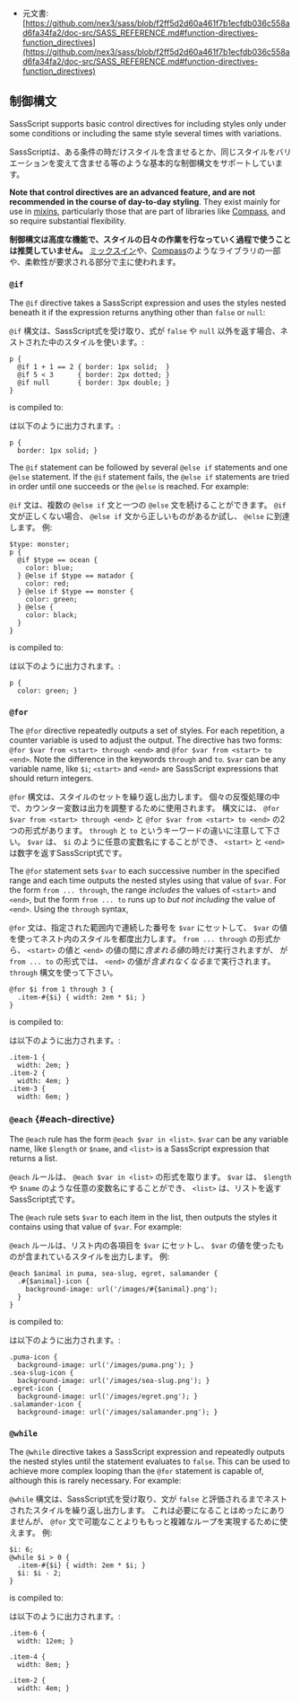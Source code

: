 +  元文書: [https://github.com/nex3/sass/blob/f2ff5d2d60a461f7b1ecfdb036c558ad6fa34fa2/doc-src/SASS_REFERENCE.md#function-directives-function_directives](https://github.com/nex3/sass/blob/f2ff5d2d60a461f7b1ecfdb036c558ad6fa34fa2/doc-src/SASS_REFERENCE.md#function-directives-function_directives)

## 制御構文

SassScript supports basic control directives
for including styles only under some conditions
or including the same style several times with variations.

SassScriptは、ある条件の時だけスタイルを含ませるとか、同じスタイルをバリエーションを変えて含ませる等のような基本的な制御構文をサポートしています。

**Note that control directives are an advanced feature,
and are not recommended in the course of day-to-day styling**.
They exist mainly for use in [mixins](#mixins),
particularly those that are part of libraries like [Compass](http://compass-style.org),
and so require substantial flexibility.

**制御構文は高度な機能で、スタイルの日々の作業を行なっていく過程で使うことは推奨していません。**
[ミックスイン](#mixins)や、[Compass](http://compass-style.org)のようなライブラリの一部や、柔軟性が要求される部分で主に使われます。

### `@if`

The `@if` directive takes a SassScript expression
and uses the styles nested beneath it if the expression returns
anything other than `false` or `null`:

`@if` 構文は、SassScript式を受け取り、式が `false` や `null` 以外を返す場合、ネストされた中のスタイルを使います。:

    p {
      @if 1 + 1 == 2 { border: 1px solid;  }
      @if 5 < 3      { border: 2px dotted; }
      @if null       { border: 3px double; }
    }

is compiled to:

は以下のように出力されます。:

    p {
      border: 1px solid; }

The `@if` statement can be followed by several `@else if` statements
and one `@else` statement.
If the `@if` statement fails,
the `@else if` statements are tried in order
until one succeeds or the `@else` is reached.
For example:

`@if` 文は、複数の `@else if` 文と一つの `@else` 文を続けることができます。
`@if` 文が正しくない場合、 `@else if` 文から正しいものがあるか試し、 `@else` に到達します。
例:

    $type: monster;
    p {
      @if $type == ocean {
        color: blue;
      } @else if $type == matador {
        color: red;
      } @else if $type == monster {
        color: green;
      } @else {
        color: black;
      }
    }

is compiled to:

は以下のように出力されます。:

    p {
      color: green; }

### `@for`

The `@for` directive repeatedly outputs a set of styles. For each repetition, a
counter variable is used to adjust the output. The directive has two forms:
`@for $var from <start> through <end>` and `@for $var from <start> to <end>`.
Note the difference in the keywords `through` and `to`. `$var` can be any
variable name, like `$i`; `<start>` and `<end>` are SassScript expressions that
should return integers.

`@for` 構文は、スタイルのセットを繰り返し出力します。
個々の反復処理の中で、カウンター変数は出力を調整するために使用されます。
構文には、 `@for $var from <start> through <end>` と `@for $var from <start> to <end>` の2つの形式があります。
`through` と `to` というキーワードの違いに注意して下さい。
`$var` は、 `$i` のように任意の変数名にすることができ、 `<start>` と `<end>` は数字を返すSassScript式です。

The `@for` statement sets `$var` to each successive number in the specified
range and each time outputs the nested styles using that value of `$var`. For
the form `from ... through`, the range *includes* the values of `<start>` and
`<end>`, but the form `from ... to` runs up to *but not including* the value of
`<end>`. Using the `through` syntax,

`@for` 文は、指定された範囲内で連続した番号を `$var` にセットして、 `$var` の値を使ってネスト内のスタイルを都度出力します。
`from ... through` の形式から、 `<start>` の値と `<end>` の値の間に*含まれる値*の時だけ実行されますが、
が `from ... to` の形式では、 `<end>` の値が*含まれなくなる*まで実行されます。
`through` 構文を使って下さい。

    @for $i from 1 through 3 {
      .item-#{$i} { width: 2em * $i; }
    }

is compiled to:

は以下のように出力されます。:

    .item-1 {
      width: 2em; }
    .item-2 {
      width: 4em; }
    .item-3 {
      width: 6em; }

### `@each` {#each-directive}

The `@each` rule has the form `@each $var in <list>`.
`$var` can be any variable name, like `$length` or `$name`,
and `<list>` is a SassScript expression that returns a list.

`@each` ルールは、 `@each $var in <list>` の形式を取ります。
`$var` は、 `$length` や `$name` のような任意の変数名にすることができ、
`<list>` は、リストを返すSassScript式です。

The `@each` rule sets `$var` to each item in the list,
then outputs the styles it contains using that value of `$var`.
For example:

`@each` ルールは、リスト内の各項目を `$var` にセットし、
`$var` の値を使ったものが含まれているスタイルを出力します。
例:

    @each $animal in puma, sea-slug, egret, salamander {
      .#{$animal}-icon {
        background-image: url('/images/#{$animal}.png');
      }
    }

is compiled to:

は以下のように出力されます。:

    .puma-icon {
      background-image: url('/images/puma.png'); }
    .sea-slug-icon {
      background-image: url('/images/sea-slug.png'); }
    .egret-icon {
      background-image: url('/images/egret.png'); }
    .salamander-icon {
      background-image: url('/images/salamander.png'); }

### `@while`

The `@while` directive takes a SassScript expression
and repeatedly outputs the nested styles
until the statement evaluates to `false`.
This can be used to achieve more complex looping
than the `@for` statement is capable of,
although this is rarely necessary.
For example:

`@while` 構文は、SassScript式を受け取り、文が `false` と評価されるまでネストされたスタイルを繰り返し出力します。
これは必要になることはめったにありませんが、 `@for` 文で可能なことよりももっと複雑なループを実現するために使えます。
例:

    $i: 6;
    @while $i > 0 {
      .item-#{$i} { width: 2em * $i; }
      $i: $i - 2;
    }

is compiled to:

は以下のように出力されます。:

    .item-6 {
      width: 12em; }

    .item-4 {
      width: 8em; }

    .item-2 {
      width: 4em; }
